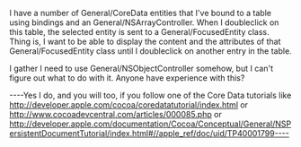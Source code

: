 

I have a number of General/CoreData entities that I've bound to a table using bindings and an General/NSArrayController. When I doubleclick on this table, the selected entity is sent to a General/FocusedEntity class. Thing is, I want to be able to display the content and the attributes of that General/FocusedEntity class until I doubleclick on another entry in the table.

I gather I need to use General/NSObjectController somehow, but I can't figure out what to do with it. Anyone have experience with this?

----Yes I do, and you will too, if you follow one of the Core Data tutorials like http://developer.apple.com/cocoa/coredatatutorial/index.html or http://www.cocoadevcentral.com/articles/000085.php or http://developer.apple.com/documentation/Cocoa/Conceptual/General/NSPersistentDocumentTutorial/index.html#//apple_ref/doc/uid/TP40001799----